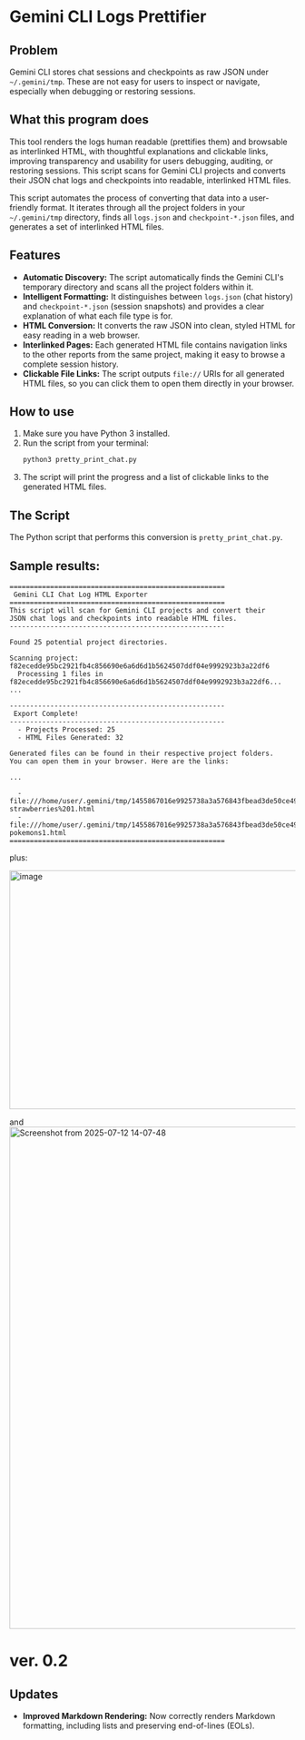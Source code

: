 # Gemini CLI Logs Prettifier

## Problem
Gemini CLI stores chat sessions and checkpoints as raw JSON under `~/.gemini/tmp`. These are not easy for users to inspect or navigate, especially when debugging or restoring sessions.

## What this program does

This tool renders the logs human readable (prettifies them) and browsable as interlinked HTML, with thoughtful explanations and clickable links, improving transparency and usability for users debugging, auditing, or restoring sessions. 
This script scans for Gemini CLI projects and converts their JSON chat logs and checkpoints into readable, interlinked HTML files. 

This script automates the process of converting that data into a user-friendly format. It iterates through all the project folders in your `~/.gemini/tmp` directory, finds all `logs.json` and `checkpoint-*.json` files, and generates a set of interlinked HTML files.

## Features

- **Automatic Discovery:** The script automatically finds the Gemini CLI's temporary directory and scans all the project folders within it.
- **Intelligent Formatting:** It distinguishes between `logs.json` (chat history) and `checkpoint-*.json` (session snapshots) and provides a clear explanation of what each file type is for.
- **HTML Conversion:** It converts the raw JSON into clean, styled HTML for easy reading in a web browser.
- **Interlinked Pages:** Each generated HTML file contains navigation links to the other reports from the same project, making it easy to browse a complete session history.
- **Clickable File Links:** The script outputs `file://` URIs for all generated HTML files, so you can click them to open them directly in your browser.

## How to use

1.  Make sure you have Python 3 installed.
2.  Run the script from your terminal:
    ```bash
    python3 pretty_print_chat.py
    ```
3.  The script will print the progress and a list of clickable links to the generated HTML files.

## The Script

The Python script that performs this conversion is `pretty_print_chat.py`.


## Sample results: 

```
=====================================================
 Gemini CLI Chat Log HTML Exporter
=====================================================
This script will scan for Gemini CLI projects and convert their
JSON chat logs and checkpoints into readable HTML files.
-----------------------------------------------------

Found 25 potential project directories.

Scanning project: f82ecedde95bc2921fb4c856690e6a6d6d1b5624507ddf04e9992923b3a22df6
  Processing 1 files in f82ecedde95bc2921fb4c856690e6a6d6d1b5624507ddf04e9992923b3a22df6...
... 

-----------------------------------------------------
 Export Complete!
-----------------------------------------------------
  - Projects Processed: 25
  - HTML Files Generated: 32

Generated files can be found in their respective project folders.
You can open them in your browser. Here are the links:

...

  - file:///home/user/.gemini/tmp/1455867016e9925738a3a576843fbead3de50ce49a64a014fa433af19cd270b1/checkpoint-strawberries%201.html
  - file:///home/user/.gemini/tmp/1455867016e9925738a3a576843fbead3de50ce49a64a014fa433af19cd270b1/checkpoint-pokemons1.html
=====================================================

```

plus: 

<img width="1881" height="421" alt="image" src="https://github.com/user-attachments/assets/ad6dbdd7-43f7-4f0b-95ac-b42b4114b631" />

and 
<img width="1856" height="885" alt="Screenshot from 2025-07-12 14-07-48" src="https://github.com/user-attachments/assets/ee5f0146-e87e-4987-8215-3c010368e42a" />




# ver. 0.2

## Updates

- **Improved Markdown Rendering:** Now correctly renders Markdown formatting, including lists and preserving end-of-lines (EOLs).
